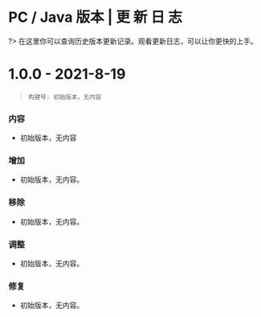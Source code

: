 # **<i class="fab fa-java"></i>** PC / Java 版本 | 更 新 日 志
?> 在这里你可以查询历史版本更新记录。观看更新日志，可以让你更快的上手。

# 1.0.0 - 2021-8-19
> `构建号: 初始版本，无内容`
### 内容
* 初始版本，无内容
### 增加
* 初始版本，无内容。
### 移除
* 初始版本，无内容。
### 调整
* 初始版本，无内容。
### 修复
* 初始版本，无内容。